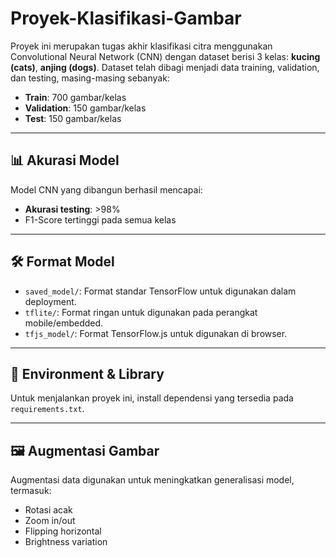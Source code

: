 # Proyek-Klasifikasi-Gambar

Proyek ini merupakan tugas akhir klasifikasi citra menggunakan Convolutional Neural Network (CNN) dengan dataset berisi 3 kelas: **kucing (cats)**, **anjing (dogs)**. Dataset telah dibagi menjadi data training, validation, dan testing, masing-masing sebanyak:

- **Train**: 700 gambar/kelas
- **Validation**: 150 gambar/kelas
- **Test**: 150 gambar/kelas

---

## 📊 Akurasi Model
Model CNN yang dibangun berhasil mencapai:

- **Akurasi testing**: >98%
- F1-Score tertinggi pada semua kelas

---


## 🛠️ Format Model

- `saved_model/`: Format standar TensorFlow untuk digunakan dalam deployment.
- `tflite/`: Format ringan untuk digunakan pada perangkat mobile/embedded.
- `tfjs_model/`: Format TensorFlow.js untuk digunakan di browser.

---

## 🧪 Environment & Library

Untuk menjalankan proyek ini, install dependensi yang tersedia pada `requirements.txt`.

---

## 🖼️ Augmentasi Gambar

Augmentasi data digunakan untuk meningkatkan generalisasi model, termasuk:
- Rotasi acak
- Zoom in/out
- Flipping horizontal
- Brightness variation
